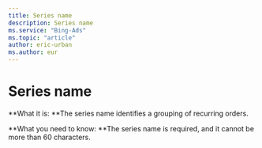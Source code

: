 ```yaml
---
title: Series name
description: Series name
ms.service: "Bing-Ads"
ms.topic: "article"
author: eric-urban
ms.author: eur
---
```


# Series name

**What it is: **The series name identifies a grouping of recurring orders.

**What you need to know: **The series name is required, and it cannot be more than 60 characters.



